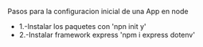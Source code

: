 Pasos para la configuracion inicial de una App en node

<ul>
<li>1.-Instalar los paquetes con 'npn init y' </li>
<li>2.-Instalar framework express 'npm i express dotenv'</li>
</ul>



